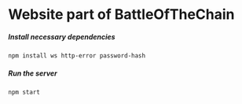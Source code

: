 # Website part of BattleOfTheChain
##### Install necessary dependencies
```
npm install ws http-error password-hash
```
##### Run the server
```
npm start
```
